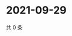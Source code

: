 # 2021-09-29

共 0 条

<!-- BEGIN WEIBO -->
<!-- 最后更新时间 Wed Sep 29 2021 12:18:16 GMT+0800 (China Standard Time) -->

<!-- END WEIBO -->
